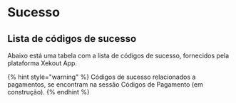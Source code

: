# Sucesso

## Lista de códigos de sucesso

Abaixo está uma tabela com a lista de códigos de sucesso, fornecidos pela plataforma Xekout App.

{% hint style="warning" %}
Códigos de sucesso relacionados a pagamentos, se encontram na sessão Códigos de Pagamento \(em construção\).
{% endhint %}

